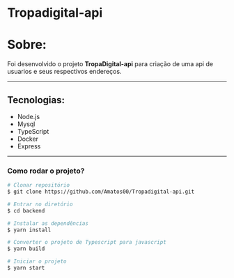 # Tropadigital-api

# Sobre:

Foi desenvolvido o projeto **TropaDigital-api**  para criação de uma api de usuarios e seus respectivos endereços.

---

## Tecnologias:

- Node.js 
- Mysql 
- TypeScript
- Docker
- Express

---

### Como rodar o projeto?

```bash
# Clonar repositório
$ git clone https://github.com/Amatos00/Tropadigital-api.git

# Entrar no diretório
$ cd backend

# Instalar as dependências
$ yarn install

# Converter o projeto de Typescript para javascript
$ yarn build

# Iniciar o projeto
$ yarn start